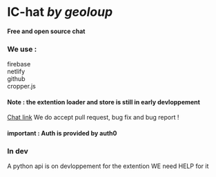 # IC-hat *by geoloup*
**Free and open source chat**
### We use :
firebase
<br>netlify
<br>github
<br>cropper.js

#### Note : the extention loader and store is still in early devloppement
[Chat link](https://ic-hat.geoloup.com)
We do accept pull request, bug fix and bug report !
<br>
#### important : Auth is provided by auth0

### In dev
A python api is on devloppement for the extention
WE need HELP for it
